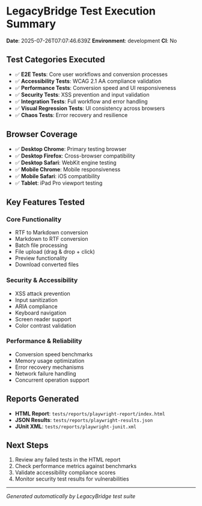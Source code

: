 # LegacyBridge Test Execution Summary

**Date**: 2025-07-26T07:07:46.639Z
**Environment**: development
**CI**: No

## Test Categories Executed

- ✅ **E2E Tests**: Core user workflows and conversion processes
- ✅ **Accessibility Tests**: WCAG 2.1 AA compliance validation
- ✅ **Performance Tests**: Conversion speed and UI responsiveness
- ✅ **Security Tests**: XSS prevention and input validation
- ✅ **Integration Tests**: Full workflow and error handling
- ✅ **Visual Regression Tests**: UI consistency across browsers
- ✅ **Chaos Tests**: Error recovery and resilience

## Browser Coverage

- ✅ **Desktop Chrome**: Primary testing browser
- ✅ **Desktop Firefox**: Cross-browser compatibility
- ✅ **Desktop Safari**: WebKit engine testing
- ✅ **Mobile Chrome**: Mobile responsiveness
- ✅ **Mobile Safari**: iOS compatibility
- ✅ **Tablet**: iPad Pro viewport testing

## Key Features Tested

### Core Functionality
- RTF to Markdown conversion
- Markdown to RTF conversion
- Batch file processing
- File upload (drag & drop + click)
- Preview functionality
- Download converted files

### Security & Accessibility
- XSS attack prevention
- Input sanitization
- ARIA compliance
- Keyboard navigation
- Screen reader support
- Color contrast validation

### Performance & Reliability
- Conversion speed benchmarks
- Memory usage optimization
- Error recovery mechanisms
- Network failure handling
- Concurrent operation support

## Reports Generated

- **HTML Report**: `tests/reports/playwright-report/index.html`
- **JSON Results**: `tests/reports/playwright-results.json`
- **JUnit XML**: `tests/reports/playwright-junit.xml`

## Next Steps

1. Review any failed tests in the HTML report
2. Check performance metrics against benchmarks
3. Validate accessibility compliance scores
4. Monitor security test results for vulnerabilities

---

*Generated automatically by LegacyBridge test suite*
